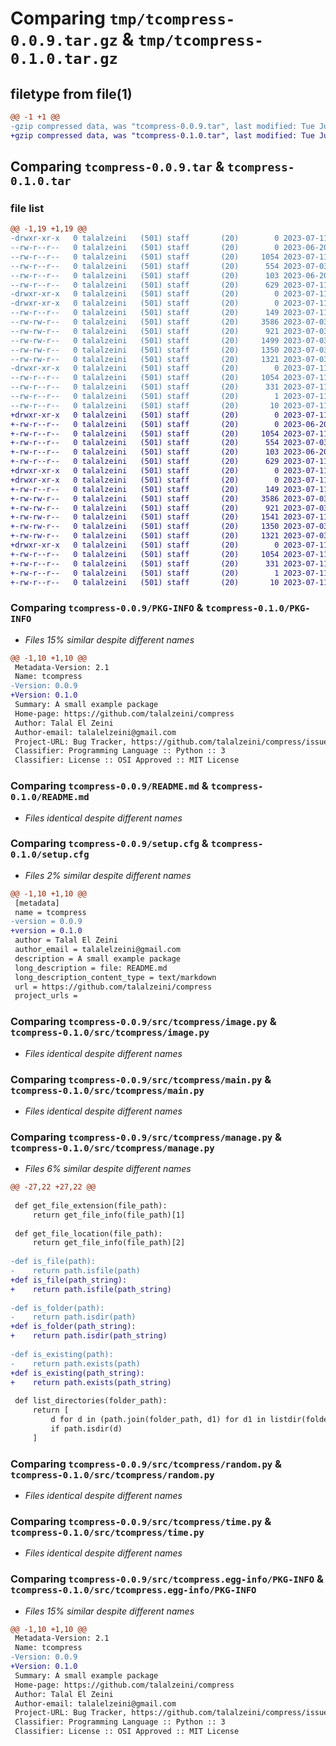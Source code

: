# Comparing `tmp/tcompress-0.0.9.tar.gz` & `tmp/tcompress-0.1.0.tar.gz`

## filetype from file(1)

```diff
@@ -1 +1 @@
-gzip compressed data, was "tcompress-0.0.9.tar", last modified: Tue Jul 11 01:23:30 2023, max compression
+gzip compressed data, was "tcompress-0.1.0.tar", last modified: Tue Jul 11 01:27:14 2023, max compression
```

## Comparing `tcompress-0.0.9.tar` & `tcompress-0.1.0.tar`

### file list

```diff
@@ -1,19 +1,19 @@
-drwxr-xr-x   0 talalzeini   (501) staff       (20)        0 2023-07-11 01:23:30.357392 tcompress-0.0.9/
--rw-r--r--   0 talalzeini   (501) staff       (20)        0 2023-06-20 06:06:54.000000 tcompress-0.0.9/LICENSE
--rw-r--r--   0 talalzeini   (501) staff       (20)     1054 2023-07-11 01:23:30.357465 tcompress-0.0.9/PKG-INFO
--rw-r--r--   0 talalzeini   (501) staff       (20)      554 2023-07-03 03:43:08.000000 tcompress-0.0.9/README.md
--rw-r--r--   0 talalzeini   (501) staff       (20)      103 2023-06-20 06:09:35.000000 tcompress-0.0.9/pyproject.toml
--rw-r--r--   0 talalzeini   (501) staff       (20)      629 2023-07-11 01:23:30.357729 tcompress-0.0.9/setup.cfg
-drwxr-xr-x   0 talalzeini   (501) staff       (20)        0 2023-07-11 01:23:30.354092 tcompress-0.0.9/src/
-drwxr-xr-x   0 talalzeini   (501) staff       (20)        0 2023-07-11 01:23:30.356380 tcompress-0.0.9/src/tcompress/
--rw-r--r--   0 talalzeini   (501) staff       (20)      149 2023-07-11 01:00:16.000000 tcompress-0.0.9/src/tcompress/__init__.py
--rw-rw-r--   0 talalzeini   (501) staff       (20)     3586 2023-07-03 04:07:49.000000 tcompress-0.0.9/src/tcompress/image.py
--rw-rw-r--   0 talalzeini   (501) staff       (20)      921 2023-07-03 03:58:14.000000 tcompress-0.0.9/src/tcompress/main.py
--rw-rw-r--   0 talalzeini   (501) staff       (20)     1499 2023-07-03 04:09:16.000000 tcompress-0.0.9/src/tcompress/manage.py
--rw-rw-r--   0 talalzeini   (501) staff       (20)     1350 2023-07-03 04:06:56.000000 tcompress-0.0.9/src/tcompress/random.py
--rw-rw-r--   0 talalzeini   (501) staff       (20)     1321 2023-07-03 03:37:37.000000 tcompress-0.0.9/src/tcompress/time.py
-drwxr-xr-x   0 talalzeini   (501) staff       (20)        0 2023-07-11 01:23:30.357277 tcompress-0.0.9/src/tcompress.egg-info/
--rw-r--r--   0 talalzeini   (501) staff       (20)     1054 2023-07-11 01:23:30.000000 tcompress-0.0.9/src/tcompress.egg-info/PKG-INFO
--rw-r--r--   0 talalzeini   (501) staff       (20)      331 2023-07-11 01:23:30.000000 tcompress-0.0.9/src/tcompress.egg-info/SOURCES.txt
--rw-r--r--   0 talalzeini   (501) staff       (20)        1 2023-07-11 01:23:30.000000 tcompress-0.0.9/src/tcompress.egg-info/dependency_links.txt
--rw-r--r--   0 talalzeini   (501) staff       (20)       10 2023-07-11 01:23:30.000000 tcompress-0.0.9/src/tcompress.egg-info/top_level.txt
+drwxr-xr-x   0 talalzeini   (501) staff       (20)        0 2023-07-11 01:27:14.045592 tcompress-0.1.0/
+-rw-r--r--   0 talalzeini   (501) staff       (20)        0 2023-06-20 06:06:54.000000 tcompress-0.1.0/LICENSE
+-rw-r--r--   0 talalzeini   (501) staff       (20)     1054 2023-07-11 01:27:14.045676 tcompress-0.1.0/PKG-INFO
+-rw-r--r--   0 talalzeini   (501) staff       (20)      554 2023-07-03 03:43:08.000000 tcompress-0.1.0/README.md
+-rw-r--r--   0 talalzeini   (501) staff       (20)      103 2023-06-20 06:09:35.000000 tcompress-0.1.0/pyproject.toml
+-rw-r--r--   0 talalzeini   (501) staff       (20)      629 2023-07-11 01:27:14.045959 tcompress-0.1.0/setup.cfg
+drwxr-xr-x   0 talalzeini   (501) staff       (20)        0 2023-07-11 01:27:14.042214 tcompress-0.1.0/src/
+drwxr-xr-x   0 talalzeini   (501) staff       (20)        0 2023-07-11 01:27:14.044533 tcompress-0.1.0/src/tcompress/
+-rw-r--r--   0 talalzeini   (501) staff       (20)      149 2023-07-11 01:00:16.000000 tcompress-0.1.0/src/tcompress/__init__.py
+-rw-rw-r--   0 talalzeini   (501) staff       (20)     3586 2023-07-03 04:07:49.000000 tcompress-0.1.0/src/tcompress/image.py
+-rw-rw-r--   0 talalzeini   (501) staff       (20)      921 2023-07-03 03:58:14.000000 tcompress-0.1.0/src/tcompress/main.py
+-rw-rw-r--   0 talalzeini   (501) staff       (20)     1541 2023-07-11 01:26:20.000000 tcompress-0.1.0/src/tcompress/manage.py
+-rw-rw-r--   0 talalzeini   (501) staff       (20)     1350 2023-07-03 04:06:56.000000 tcompress-0.1.0/src/tcompress/random.py
+-rw-rw-r--   0 talalzeini   (501) staff       (20)     1321 2023-07-03 03:37:37.000000 tcompress-0.1.0/src/tcompress/time.py
+drwxr-xr-x   0 talalzeini   (501) staff       (20)        0 2023-07-11 01:27:14.045415 tcompress-0.1.0/src/tcompress.egg-info/
+-rw-r--r--   0 talalzeini   (501) staff       (20)     1054 2023-07-11 01:27:14.000000 tcompress-0.1.0/src/tcompress.egg-info/PKG-INFO
+-rw-r--r--   0 talalzeini   (501) staff       (20)      331 2023-07-11 01:27:14.000000 tcompress-0.1.0/src/tcompress.egg-info/SOURCES.txt
+-rw-r--r--   0 talalzeini   (501) staff       (20)        1 2023-07-11 01:27:14.000000 tcompress-0.1.0/src/tcompress.egg-info/dependency_links.txt
+-rw-r--r--   0 talalzeini   (501) staff       (20)       10 2023-07-11 01:27:14.000000 tcompress-0.1.0/src/tcompress.egg-info/top_level.txt
```

### Comparing `tcompress-0.0.9/PKG-INFO` & `tcompress-0.1.0/PKG-INFO`

 * *Files 15% similar despite different names*

```diff
@@ -1,10 +1,10 @@
 Metadata-Version: 2.1
 Name: tcompress
-Version: 0.0.9
+Version: 0.1.0
 Summary: A small example package
 Home-page: https://github.com/talalzeini/compress
 Author: Talal El Zeini
 Author-email: talalelzeini@gmail.com
 Project-URL: Bug Tracker, https://github.com/talalzeini/compress/issues
 Classifier: Programming Language :: Python :: 3
 Classifier: License :: OSI Approved :: MIT License
```

### Comparing `tcompress-0.0.9/README.md` & `tcompress-0.1.0/README.md`

 * *Files identical despite different names*

### Comparing `tcompress-0.0.9/setup.cfg` & `tcompress-0.1.0/setup.cfg`

 * *Files 2% similar despite different names*

```diff
@@ -1,10 +1,10 @@
 [metadata]
 name = tcompress
-version = 0.0.9
+version = 0.1.0
 author = Talal El Zeini
 author_email = talalelzeini@gmail.com
 description = A small example package
 long_description = file: README.md
 long_description_content_type = text/markdown
 url = https://github.com/talalzeini/compress
 project_urls =
```

### Comparing `tcompress-0.0.9/src/tcompress/image.py` & `tcompress-0.1.0/src/tcompress/image.py`

 * *Files identical despite different names*

### Comparing `tcompress-0.0.9/src/tcompress/main.py` & `tcompress-0.1.0/src/tcompress/main.py`

 * *Files identical despite different names*

### Comparing `tcompress-0.0.9/src/tcompress/manage.py` & `tcompress-0.1.0/src/tcompress/manage.py`

 * *Files 6% similar despite different names*

```diff
@@ -27,22 +27,22 @@
 
 def get_file_extension(file_path):
     return get_file_info(file_path)[1]
 
 def get_file_location(file_path):
     return get_file_info(file_path)[2]
 
-def is_file(path):
-    return path.isfile(path)
+def is_file(path_string):
+    return path.isfile(path_string)
           
-def is_folder(path):
-    return path.isdir(path)
+def is_folder(path_string):
+    return path.isdir(path_string)
 
-def is_existing(path):
-    return path.exists(path) 
+def is_existing(path_string):
+    return path.exists(path_string) 
 
 def list_directories(folder_path):
     return [
         d for d in (path.join(folder_path, d1) for d1 in listdir(folder_path))
         if path.isdir(d)
     ]
```

### Comparing `tcompress-0.0.9/src/tcompress/random.py` & `tcompress-0.1.0/src/tcompress/random.py`

 * *Files identical despite different names*

### Comparing `tcompress-0.0.9/src/tcompress/time.py` & `tcompress-0.1.0/src/tcompress/time.py`

 * *Files identical despite different names*

### Comparing `tcompress-0.0.9/src/tcompress.egg-info/PKG-INFO` & `tcompress-0.1.0/src/tcompress.egg-info/PKG-INFO`

 * *Files 15% similar despite different names*

```diff
@@ -1,10 +1,10 @@
 Metadata-Version: 2.1
 Name: tcompress
-Version: 0.0.9
+Version: 0.1.0
 Summary: A small example package
 Home-page: https://github.com/talalzeini/compress
 Author: Talal El Zeini
 Author-email: talalelzeini@gmail.com
 Project-URL: Bug Tracker, https://github.com/talalzeini/compress/issues
 Classifier: Programming Language :: Python :: 3
 Classifier: License :: OSI Approved :: MIT License
```

